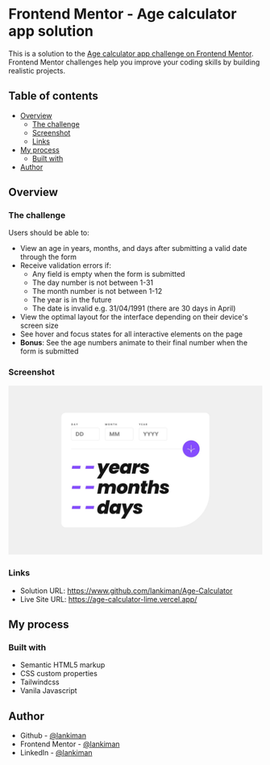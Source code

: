 # Frontend Mentor - Age calculator app solution

This is a solution to the [Age calculator app challenge on Frontend Mentor](https://www.frontendmentor.io/challenges/age-calculator-app-dF9DFFpj-Q). Frontend Mentor challenges help you improve your coding skills by building realistic projects.

## Table of contents

- [Overview](#overview)
  - [The challenge](#the-challenge)
  - [Screenshot](#screenshot)
  - [Links](#links)
- [My process](#my-process)
  - [Built with](#built-with)
- [Author](#author)

## Overview

### The challenge

Users should be able to:

- View an age in years, months, and days after submitting a valid date through the form
- Receive validation errors if:
  - Any field is empty when the form is submitted
  - The day number is not between 1-31
  - The month number is not between 1-12
  - The year is in the future
  - The date is invalid e.g. 31/04/1991 (there are 30 days in April)
- View the optimal layout for the interface depending on their device's screen size
- See hover and focus states for all interactive elements on the page
- **Bonus**: See the age numbers animate to their final number when the form is submitted

### Screenshot

![](src/design/desktop-design.jpg)

### Links

- Solution URL: https://www.github.com/lankiman/Age-Calculator
- Live Site URL: https://age-calculator-lime.vercel.app/

## My process

### Built with

- Semantic HTML5 markup
- CSS custom properties
- Tailwindcss
- Vanila Javascript

## Author

- Github - [@lankiman](https://www.github.com/lankiman)
- Frontend Mentor - [@lankiman](https://www.frontendmentor.io/profile/lankiman)
- LinkedIn - [@lankiman](https://www.linkedin.com/in/marvellous-gboun)
